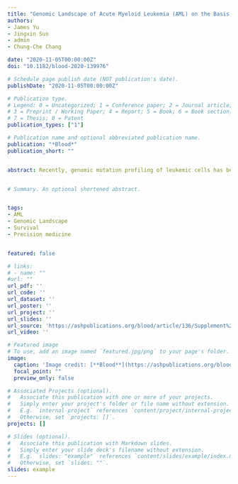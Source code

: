 ```yaml
---
title: "Genomic Landscape of Acute Myeloid Leukemia (AML) on the Basis of 2017 ELN Classification and Other Mutations in Adult AML - Single Healthcare System Data"
authors:
- James Yu
- Jingxin Sun
- admin
- Chung-Che Chang

date: "2020-11-05T00:00:00Z"
doi: "10.1182/blood-2020-139976"

# Schedule page publish date (NOT publication's date).
publishDate: "2020-11-05T00:00:00Z"

# Publication type.
# Legend: 0 = Uncategorized; 1 = Conference paper; 2 = Journal article;
# 3 = Preprint / Working Paper; 4 = Report; 5 = Book; 6 = Book section;
# 7 = Thesis; 8 = Patent
publication_types: ["1"]

# Publication name and optional abbreviated publication name.
publication: "*Blood*"
publication_short: ""


abstract: Recently, genomic mutation profiling of leukemic cells has been actively studied and some results have been integrated into the 2017 ELN classification with cytogenetic analysis for risk assessment of AML populations.1 However, only a few mutations are well identified and included in the 2017 ELN classification. In addition, except interaction between NPM1 and FLT-ITD, correlation and co-occurrence among various mutations have not been well studied. Here we describe our single center genomic landscapes of 2017 ELN guideline components with other NGS mutations in adult AML.


# Summary. An optional shortened abstract.


tags:
- AML
- Genomic Landscape
- Survival
- Precision medicine


featured: false

# links:
# - name: ""
#url: ""
url_pdf: ''
url_code: ''
url_dataset: ''
url_poster: ''
url_project: ''
url_slides: ''
url_source: 'https://ashpublications.org/blood/article/136/Supplement%201/3/473434/Genomic-Landscape-of-Acute-Myeloid-Leukemia-AML-on?searchresult=1'
url_video: ''

# Featured image
# To use, add an image named `featured.jpg/png` to your page's folder. 
image:
  caption: 'Image credit: [**Blood**](https://ashpublications.org/blood)'
  focal_point: ""
  preview_only: false

# Associated Projects (optional).
#   Associate this publication with one or more of your projects.
#   Simply enter your project's folder or file name without extension.
#   E.g. `internal-project` references `content/project/internal-project/index.md`.
#   Otherwise, set `projects: []`.
projects: []

# Slides (optional).
#   Associate this publication with Markdown slides.
#   Simply enter your slide deck's filename without extension.
#   E.g. `slides: "example"` references `content/slides/example/index.md`.
#   Otherwise, set `slides: ""`.
slides: example
---
```





